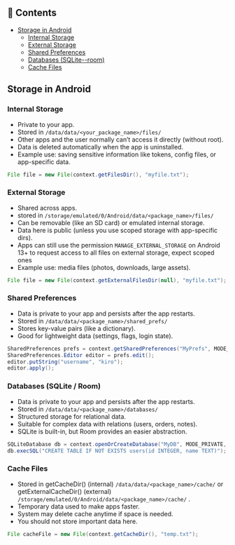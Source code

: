 ## 📑 Contents 
- [Storage in Android](#storage-in-android )
  - [Internal Storage](#internal-storage)
  - [External Storage](#external-storage)
  - [Shared Preferences](#shared-preferences)
  - [Databases (SQLite--room)](#databases-sqlite--room)
  - [Cache Files](#cache-files)


## Storage in Android 
### Internal Storage
- Private to your app.
- Stored in `/data/data/<your_package_name>/files/`
- Other apps and the user normally can’t access it directly (without root).
- Data is deleted automatically when the app is uninstalled.
- Example use: saving sensitive information like tokens, config files, or app-specific data.
```java
File file = new File(context.getFilesDir(), "myfile.txt");
```
### External Storage
- Shared across apps.
- stored in `/storage/emulated/0/Android/data/<package_name>/files/`
- Can be removable (like an SD card) or emulated internal storage.
- Data here is public (unless you use scoped storage with app-specific dirs).
- Apps can still use the permission `MANAGE_EXTERNAL_STORAGE` on Android 13+ to request access to all files on external storage, expect scoped ones
- Example use: media files (photos, downloads, large assets).
```java
File file = new File(context.getExternalFilesDir(null), "myfile.txt");
```
### Shared Preferences
- Data is private to your app and persists after the app restarts.
- Stored in  `/data/data/<package_name>/shared_prefs/`
- Stores key-value pairs (like a dictionary).
- Good for lightweight data (settings, flags, login state).
```java
SharedPreferences prefs = context.getSharedPreferences("MyPrefs", MODE_PRIVATE);
SharedPreferences.Editor editor = prefs.edit();
editor.putString("username", "kiro");
editor.apply();
```
### Databases (SQLite / Room)
- Data is private to your app and persists after the app restarts.
- Stored in  `/data/data/<package_name>/databases/`  
- Structured storage for relational data.
- Suitable for complex data with relations (users, orders, notes).
- SQLite is built-in, but Room provides an easier abstraction.
```java
SQLiteDatabase db = context.openOrCreateDatabase("MyDB", MODE_PRIVATE, null);
db.execSQL("CREATE TABLE IF NOT EXISTS users(id INTEGER, name TEXT)");
```
### Cache Files
- Stored in getCacheDir() (internal)  `/data/data/<package_name>/cache/`   or getExternalCacheDir() (external) `/storage/emulated/0/Android/data/<package_name>/cache/` .
- Temporary data used to make apps faster.
- System may delete cache anytime if space is needed.
- You should not store important data here.
```java
File cacheFile = new File(context.getCacheDir(), "temp.txt");
```
